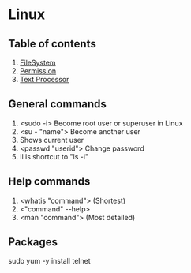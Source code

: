 # Linux

## Table of contents
1. [FileSystem](./basics/0.FileSystem.md)
2. [Permission](./basics/1.Permission.md)
3. [Text Processor](basics/2.Text.md)


## General commands
1. <sudo -i> Become root user or superuser in Linux
2. <su - "name"> Become another user
3. <whoami> Shows current user
4. <passwd "userid"> Change password
5. ll is shortcut to "ls -l"

## Help commands
1. <whatis "command"> (Shortest)
2. <"command" --help> 
3. <man "command"> (Most detailed)

## Packages
sudo yum -y install telnet

